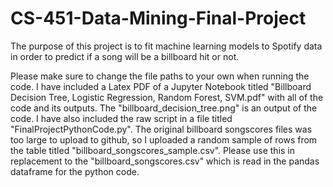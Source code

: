 # CS-451-Data-Mining-Final-Project

The purpose of this project is to fit machine learning models to Spotify data in order to predict if a song will be a billboard hit or not.

Please make sure to change the file paths to your own when running the code. I have included a Latex PDF of a Jupyter Notebook titled "Billboard Decision Tree, Logistic Regression, Random Forest, SVM.pdf" with all of the code and its outputs. The "billboard_decision_tree.png" is an output of the code. I have also included the raw script in a file titled "FinalProjectPythonCode.py". The original billboard songscores files was too large to upload to github, so I uploaded a random sample of rows from the table titled "billboard_songscores_sample.csv". Please use this in replacement to the "billboard_songscores.csv" which is read in the pandas dataframe for the python code. 
